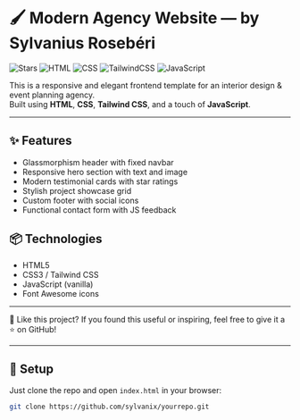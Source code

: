 # 🖌️ Modern Agency Website — by Sylvanius Rosebéri


![Stars](https://img.shields.io/github/stars/sylvanix/deco-club.git?style=flat-square)
![HTML](https://img.shields.io/badge/HTML5-E34F26?style=flat-square&logo=html5&logoColor=white)
![CSS](https://img.shields.io/badge/CSS3-1572B6?style=flat-square&logo=css3&logoColor=white)
![TailwindCSS](https://img.shields.io/badge/Made%20with-TailwindCSS-38bdf8?logo=tailwindcss&logoColor=white&style=flat-square)
![JavaScript](https://img.shields.io/badge/JavaScript-F7DF1E?style=flat-square&logo=javascript&logoColor=black)

This is a responsive and elegant frontend template for an interior design & event planning agency.  
Built using **HTML**, **CSS**, **Tailwind CSS**, and a touch of **JavaScript**.

---

## ✨ Features

- Glassmorphism header with fixed navbar  
- Responsive hero section with text and image  
- Modern testimonial cards with star ratings  
- Stylish project showcase grid  
- Custom footer with social icons  
- Functional contact form with JS feedback

## 📦 Technologies

- HTML5  
- CSS3 / Tailwind CSS  
- JavaScript (vanilla)  
- Font Awesome icons

---

🙌 Like this project?
If you found this useful or inspiring, feel free to give it a ⭐️ on GitHub!

---

## 🚀 Setup

Just clone the repo and open `index.html` in your browser:

```bash
git clone https://github.com/sylvanix/yourrepo.git

